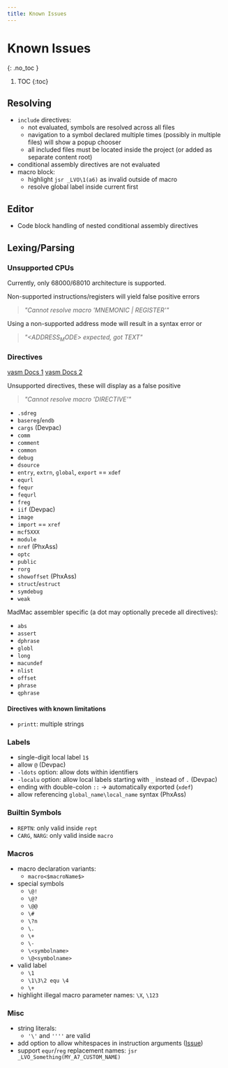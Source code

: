 ```yaml
---
title: Known Issues
---
```


# Known Issues
{: .no_toc }

1. TOC
{:toc}

## Resolving

- `include` directives:
  - not evaluated, symbols are resolved across all files
  - navigation to a symbol declared multiple times (possibly in multiple files) will show a popup chooser
  - all included files must be located inside the project (or added as separate content root)
- conditional assembly directives are not evaluated
- macro block:
  - highlight `jsr _LVO\1(a6)` as invalid outside of macro
  - resolve global label inside current first

## Editor

- Code block handling of nested conditional assembly directives

## Lexing/Parsing

### Unsupported CPUs

Currently, only 68000/68010 architecture is supported.

Non-supported instructions/registers will yield false positive errors
> _"Cannot resolve macro '$MNEMONIC$ \| $REGISTER$'"_

Using a non-supported address mode will result in a syntax error or
> _"<$ADDRESS_MODE$> expected, got $TEXT$"_

### Directives

[vasm Docs 1](http://sun.hasenbraten.de/vasm/release/vasm_4.html)
[vasm Docs 2](http://sun.hasenbraten.de/vasm/release/vasm_19.html)

Unsupported directives, these will display as a false positive
> _"Cannot resolve macro '$DIRECTIVE$'"_


- `.sdreg`
- `basereg`/`endb`
- `cargs` (Devpac)
- `comm`
- `comment`
- `common`
- `debug`
- `dsource`
- `entry`, `extrn`, `global`, `export` == `xdef`
- `equrl`
- `fequr`
- `fequrl`
- `freg`
- `iif` (Devpac)
- `image`
- `import` == `xref`
- `mcf5XXX`
- `module`
- `nref` (PhxAss)
- `optc`
- `public`
- `rorg`
- `showoffset` (PhxAss)
- `struct`/`estruct`
- `symdebug`
- `weak`

MadMac assembler specific (a dot may optionally precede all directives):

- `abs`
- `assert`
- `dphrase`
- `globl`
- `long`
- `macundef`
- `nlist`
- `offset`
- `phrase`
- `qphrase`

#### Directives with known limitations

- `printt`: multiple strings

### Labels

- single-digit local label `1$`
- allow `@` (Devpac)
- `-ldots` option: allow dots within identifiers
- `-localu` option: allow local labels starting with `_` instead of `.` (Devpac)
- ending with double-colon `::` &rarr; automatically exported (`xdef`)
- allow referencing `global_name\local_name` syntax (PhxAss)

### Builtin Symbols

- `REPTN`: only valid inside `rept`
- `CARG`, `NARG`: only valid inside `macro`

### Macros

- macro declaration variants:
  - `macro<$macroName$>`
- special symbols
  - `\@!`
  - `\@?`
  - `\@@`
  - `\#`
  - `\?n`
  - `\.`
  - `\+`
  - `\-`
  - `\<symbolname>`
  - `\@<symbolname>`
- valid label
  - `\1`
  - `\1\3\2 equ \4`
  - `\+`
- highlight illegal macro parameter names: `\X`, `\123`

### Misc

- string literals:
  - `'\'` and `''''` are valid
- add option to allow whitespaces in instruction arguments ([Issue](https://github.com/YannCebron/m68kplugin/issues/47))
- support `equr`/`reg` replacement names: `jsr _LVO_Something(MY_A7_CUSTOM_NAME)`
